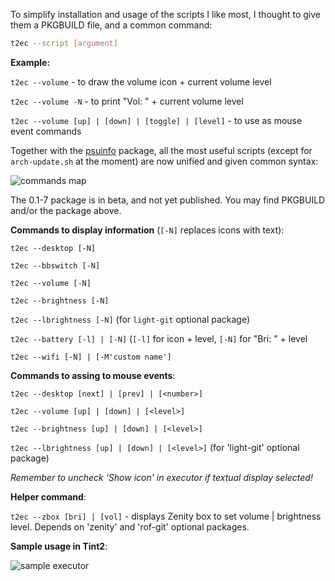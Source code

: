 To simplify installation and usage of the scripts I like most, I thought to give them a PKGBUILD file, 
and a common command:

```bash
t2ec --script [argument]
```

**Example:**

`t2ec --volume` - to draw the volume icon + current volume level

`t2ec --volume -N` - to print "Vol: " + current volume level

`t2ec --volume [up] | [down] | [toggle] | [level]` - to use as mouse event commands

Together with the [psuinfo](https://github.com/nwg-piotr/psuinfo) package, all the most useful scripts (except for `arch-update.sh` at the moment) are now unified and given common syntax:

![commands map](http://nwg.pl/wiki-tint2-executors/my-panels-231118.png)

The 0.1-7 package is in beta, and not yet published. You may find PKGBUILD and/or the package above.

**Commands to display information** (`[-N]` replaces icons with text):

`t2ec --desktop [-N]`

`t2ec --bbswitch [-N]`

`t2ec --volume [-N]`

`t2ec --brightness [-N]`

`t2ec --lbrightness [-N]` (for `light-git` optional package)

`t2ec --battery [-l] | [-N]` (`[-l]` for icon + level, `[-N]` for "Bri: " + level

`t2ec --wifi [-N] | [-M'custom name']`

**Commands to assing to mouse events**:

`t2ec --desktop [next] | [prev] | [<number>]`

`t2ec --volume [up] | [down] | [<level>]`

`t2ec --brightness [up] | [down] | [<level>]`

`t2ec --lbrightness [up] | [down] | [<level>]` (for 'light-git' optional package)


*Remember to uncheck 'Show icon' in executor if textual display selected!*

**Helper command**:

`t2ec --zbox [bri] | [vol]` - displays Zenity box to set volume | brightness level. Depends on 'zenity' and 'rof-git' optional packages.

**Sample usage in Tint2**:

![sample executor](http://nwg.pl/wiki-tint2-executors/tint2conf-commented.png)
